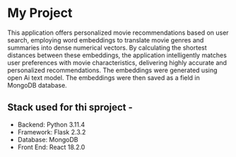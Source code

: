# My Project

This application offers personalized movie recommendations based on user search, employing word embeddings to translate movie genres and summaries into dense numerical vectors. 
By calculating the shortest distances between these embeddings, the application intelligently matches user preferences with movie characteristics, delivering highly accurate and personalized recommendations.
The embeddings were generated using open Ai text model. The embeddings were then saved as a field in MongoDB database.
## Stack used  for thi sproject -
- Backend: Python 3.11.4
- Framework: Flask 2.3.2
- Database: MongoDB
- Front End: React 18.2.0




